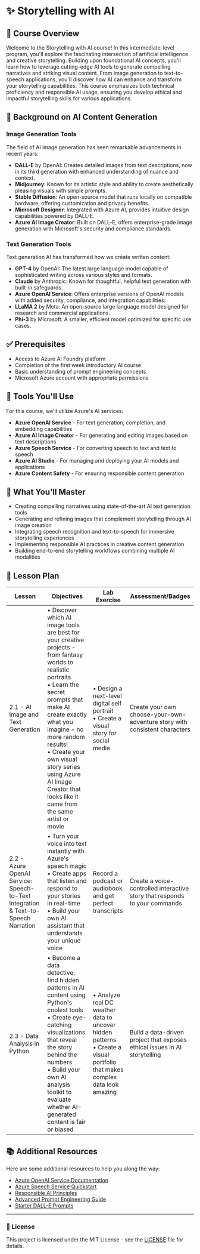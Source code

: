 # ✨ Storytelling with AI

## 📔 Course Overview

Welcome to the Storytelling with AI course! In this intermediate-level program, you'll explore the fascinating intersection of artificial intelligence and creative storytelling. Building upon foundational AI concepts, you'll learn how to leverage cutting-edge AI tools to generate compelling narratives and striking visual content. From image generation to text-to-speech applications, you'll discover how AI can enhance and transform your storytelling capabilities. This course emphasizes both technical proficiency and responsible AI usage, ensuring you develop ethical and impactful storytelling skills for various applications.

## 🎨 Background on AI Content Generation

### Image Generation Tools

The field of AI image generation has seen remarkable advancements in recent years:

- **DALL-E** by OpenAI: Creates detailed images from text descriptions, now in its third generation with enhanced understanding of nuance and context.
- **Midjourney**: Known for its artistic style and ability to create aesthetically pleasing visuals with simple prompts.
- **Stable Diffusion**: An open-source model that runs locally on compatible hardware, offering customization and privacy benefits.
- **Microsoft Designer**: Integrated with Azure AI, provides intuitive design capabilities powered by DALL-E.
- **Azure AI Image Creator**: Built on DALL-E, offers enterprise-grade image generation with Microsoft's security and compliance standards.

### Text Generation Tools

Text generation AI has transformed how we create written content:

- **GPT-4** by OpenAI: The latest large language model capable of sophisticated writing across various styles and formats.
- **Claude** by Anthropic: Known for thoughtful, helpful text generation with built-in safeguards.
- **Azure OpenAI Service**: Offers enterprise versions of OpenAI models with added security, compliance, and integration capabilities.
- **LLaMA 2** by Meta: An open-source large language model designed for research and commercial applications.
- **Phi-3** by Microsoft: A smaller, efficient model optimized for specific use cases.

## ✅ Prerequisites

- Access to Azure AI Foundry platform
- Completion of the first week introductory AI course
- Basic understanding of prompt engineering concepts
- Microsoft Azure account with appropriate permissions

## 🧰 Tools You'll Use

For this course, we'll utilize Azure's AI services:

- **Azure OpenAI Service** - For text generation, completion, and embedding capabilities
- **Azure AI Image Creator** - For generating and editing images based on text descriptions
- **Azure Speech Service** - For converting speech to text and text to speech
- **Azure AI Studio** - For managing and deploying your AI models and applications
- **Azure Content Safety** - For ensuring responsible content generation

## 🎯 What You'll Master

- Creating compelling narratives using state-of-the-art AI text generation tools
- Generating and refining images that complement storytelling through AI image creation
- Integrating speech recognition and text-to-speech for immersive storytelling experiences
- Implementing responsible AI practices in creative content generation
- Building end-to-end storytelling workflows combining multiple AI modalities

## 📌 Lesson Plan

|Lesson |Objectives | Lab Exercise | Assessment/Badges
| ----------- | ----------- | ----------- | ----------- |
| 2.1 - AI Image and Text Generation |• Discover which AI image tools are best for your creative projects - from fantasy worlds to realistic portraits<br>• Learn the secret prompts that make AI create exactly what you imagine - no more random results!<br>• Create your own visual story series using Azure AI Image Creator that looks like it came from the same artist or movie | • Design a next-level digital self portrait<br>• Create a visual story for social media | Create your own choose-your-own-adventure story with consistent characters
| 2.2 - Azure OpenAI Service: Speech-to-Text Integration & Text-to-Speech Narration |• Turn your voice into text instantly with Azure's speech magic<br>• Create apps that listen and respond to your stories in real-time<br>• Build your own AI assistant that understands your unique voice | Record a podcast or audiobook and get perfect transcripts | Create a voice-controlled interactive story that responds to your commands
| 2.3 - Data Analysis in Python |• Become a data detective: find hidden patterns in AI content using Python's coolest tools<br>• Create eye-catching visualizations that reveal the story behind the numbers<br>• Build your own AI analysis toolkit to evaluate whether AI-generated content is fair or biased | • Analyze real DC weather data to uncover hidden patterns<br>• Create a visual portfolio that makes complex data look amazing | Build a data-driven project that exposes ethical issues in AI storytelling

## 📚 Additional Resources

Here are some additional resources to help you along the way:

- [Azure OpenAI Service Documentation](https://learn.microsoft.com/en-us/azure/ai-services/openai/)
- [Azure Speech Service Quickstart](https://learn.microsoft.com/en-us/azure/ai-services/speech-service/get-started-speech-to-text)
- [Responsible AI Principles](https://www.microsoft.com/en-us/ai/responsible-ai)
- [Advanced Prompt Engineering Guide](https://learn.microsoft.com/en-us/azure/ai-services/openai/concepts/advanced-prompt-engineering)
- [Starter DALL-E Prompts](https://mockey.ai/blog/dall-e-prompts/)

---

### 📄 License

This project is licensed under the MIT License - see the [LICENSE](LICENSE) file for details.
